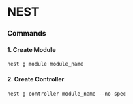 # NEST

### Commands
  #### 1. Create Module
    nest g module module_name
  #### 2. Create Controller
    nest g controller module_name --no-spec
